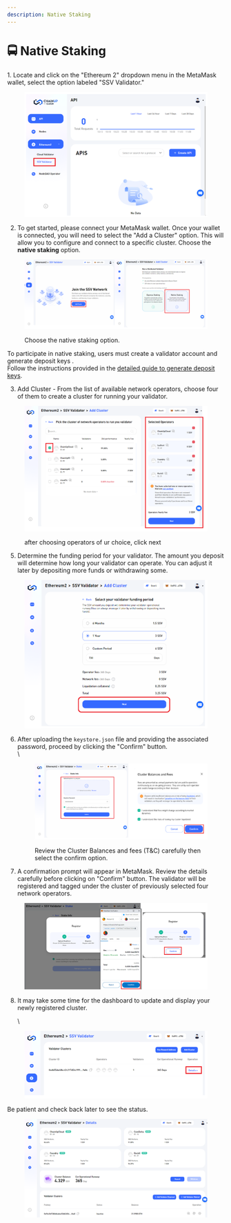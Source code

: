 ```yaml
---
description: Native Staking
---
```


# 🚍 Native Staking

&#x20;1\. Locate and click on the "Ethereum 2" dropdown menu in the MetaMask wallet, select the option labeled "SSV Validator."

<figure><img src="../../.gitbook/assets/image (21).png" alt=""><figcaption></figcaption></figure>

2. To get started, please connect your MetaMask wallet. Once your wallet is connected, you will need to select the "Add a Cluster" option. This will allow you to configure and connect to a specific cluster. Choose the **native staking** option.&#x20;

<figure><img src="../../.gitbook/assets/image (32).png" alt=""><figcaption><p> Choose the native staking option.</p></figcaption></figure>

To participate in native staking, users must create a validator account and generate deposit keys . \
Follow the instructions provided in the [detailed guide to generate deposit keys](https://docs.chainupcloud.com/staking/staking-on-ethereum/how-to-stake-1).



3. Add Cluster - From the list of available network operators, choose four of them to create a cluster for running your validator.

<figure><img src="../../.gitbook/assets/image (27).png" alt=""><figcaption><p>after choosing operators of ur choice, click next</p></figcaption></figure>

5. Determine the funding period for your validator. The amount you deposit will determine how long your validator can operate. You can adjust it later by depositing more funds or withdrawing some.

<figure><img src="../../.gitbook/assets/image (28).png" alt=""><figcaption></figcaption></figure>



6.  After uploading the `keystore.json` file and providing the associated password, proceed by clicking the "Confirm" button.\
    \


    <figure><img src="../../.gitbook/assets/image (44).png" alt=""><figcaption><p>Review the Cluster Balances and fees (T&#x26;C) carefully then select the confirm option. </p></figcaption></figure>
7. A confirmation prompt will appear in MetaMask. Review the details carefully before clicking on "Confirm" button. The validator will be registered and tagged under the cluster of previously selected four network operators.&#x20;

<figure><img src="../../.gitbook/assets/image (25).png" alt=""><figcaption></figcaption></figure>





8.  It may take some time for the dashboard to update and display your newly registered cluster.&#x20;

    \


<figure><img src="../../.gitbook/assets/image (31).png" alt=""><figcaption></figcaption></figure>

Be patient and check back later to see the status.

<figure><img src="../../.gitbook/assets/image (5).png" alt=""><figcaption></figcaption></figure>



